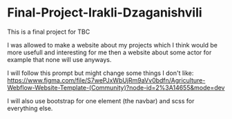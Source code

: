 # Final-Project-Irakli-Dzaganishvili
This is a final project for TBC

I was allowed to make a website about my projects which I think would be more usefull and interesting for me then a website about some actor for example that none will use anyways.

I will follow this prompt but might change some things I don't like: https://www.figma.com/file/S7wePJxWbUjRm9aVv0bdfn/Agriculture-Webflow-Website-Template-(Community)?node-id=2%3A14655&mode=dev

I will also use bootstrap for one element (the navbar) and scss for everything else.